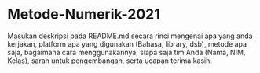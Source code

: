 # Metode-Numerik-2021
Masukan deskripsi pada README.md secara rinci mengenai apa yang anda kerjakan, platform apa yang digunakan (Bahasa, library, dsb), metode apa saja, bagaimana cara menggunakannya, siapa saja tim Anda (Nama, NIM, Kelas), saran untuk pengembangan, serta ucapan terima kasih.
